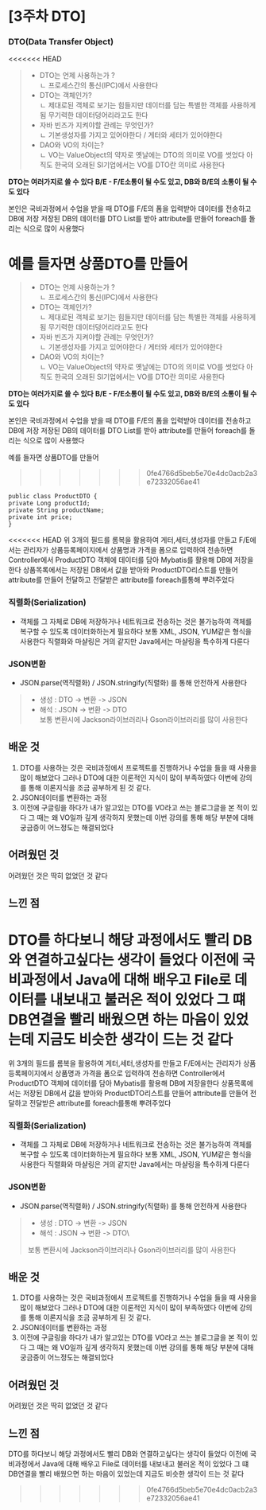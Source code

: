 # \[3주차 DTO]

### DTO(Data Transfer Object)
<<<<<<< HEAD
> - DTO는 언제 사용하는가 ?     
> ㄴ 프로세스간의 통신(IPC)에서 사용한다 
> - DTO는 객체인가?    
> ㄴ 제대로된 객체로 보기는 힘들지만 데이터를 담는 특별한 객체를 사용하게됨 무기력한 데이터덩어리라고도 한다     
> - 자바 빈즈가 지켜야할 관례는 무엇인가?     
> ㄴ 기본생성자를 가지고 있어야한다 / 게터와 세터가 있어야한다    
> - DAO와 VO의 차이는?     
> ㄴ VO는 ValueObject의 약자로 옛날에는 DTO의 의미로 VO를 썻었다 아직도 한국의 오래된 SI기업에서는 VO를 DTO란 의미로 사용한다      

**DTO는 여러가지로 쓸 수 있다**
**B/E - F/E소통이 될 수도 있고, DB와 B/E의 소통이 될 수도 있다**

본인은 국비과정에서 수업을 받을 때 DTO를 F/E의 폼을 입력받아 데이터를 전송하고 DB에 저장
저장된 DB의 데이터를 DTO List를 받아 attribute를 만들어 foreach를 돌리는 식으로 많이 사용했다 

예를 들자면 상품DTO를 만들어 
=======

> * DTO는 언제 사용하는가 ?\
>   ㄴ 프로세스간의 통신(IPC)에서 사용한다
> * DTO는 객체인가?\
>   ㄴ 제대로된 객체로 보기는 힘들지만 데이터를 담는 특별한 객체를 사용하게됨 무기력한 데이터덩어리라고도 한다
> * 자바 빈즈가 지켜야할 관례는 무엇인가?\
>   ㄴ 기본생성자를 가지고 있어야한다 / 게터와 세터가 있어야한다
> * DAO와 VO의 차이는?\
>   ㄴ VO는 ValueObject의 약자로 옛날에는 DTO의 의미로 VO를 썻었다 아직도 한국의 오래된 SI기업에서는 VO를 DTO란 의미로 사용한다

**DTO는 여러가지로 쓸 수 있다** **B/E - F/E소통이 될 수도 있고, DB와 B/E의 소통이 될 수도 있다**

본인은 국비과정에서 수업을 받을 때 DTO를 F/E의 폼을 입력받아 데이터를 전송하고 DB에 저장 저장된 DB의 데이터를 DTO List를 받아 attribute를 만들어 foreach를 돌리는 식으로 많이 사용했다

예를 들자면 상품DTO를 만들어

>>>>>>> 0fe4766d5beb5e70e4dc0acb2a3e72332056ae41
```
public class ProductDTO {
private Long productId;
private String productName;
private int price;
}
```
<<<<<<< HEAD
위 3개의 필드를 롬복을 활용하여 게터,세터,생성자를 만들고 
F/E에서는 관리자가 상품등록페이지에서 상품명과 가격을 폼으로 입력하여 전송하면 Controller에서 ProductDTO 객체에 데이터를 담아 Mybatis를 활용해 DB에 저장을한다 
상품목록에서는 저장된 DB에서 값을 받아와 ProductDTO리스트를 만들어 attribute를 만들어 전달하고 전달받은 attribute를 foreach를통해 뿌려주었다

### 직렬화(Serialization)
- 객체를 그 자체로 DB에 저장하거나 네트워크로 전송하는 것은 불가능하여 객체를 복구할 수 있도록 데이터화하는게 필요하다
보통 XML, JSON, YUM같은 형식을 사용한다 
직렬화와 마샬링은 거의 같지만  Java에서는 마샬링을 특수하게 다룬다 

### JSON변환
- JSON.parse(역직렬화) / JSON.stringify(직렬화) 를 통해 안전하게 사용한다    

> - 생성 : DTO -> 변환 -> JSON    
> - 해석 : JSON -> 변환 -> DTO   
> 보통 변환시에 Jackson라이브러리나 Gson라이브러리를 많이 사용한다   

## 배운 것 
1. DTO를 사용하는 것은 국비과정에서 프로젝트를 진행하거나 수업을 들을 때 사용을 많이 해보았다 그러나 DTO에 대한 이론적인 지식이 많이 부족하였다 이번에 강의를 통해 이론지식을 조금 공부하게 된 것 같다.
2. JSON데이터를 변환하는 과정 
3. 이전에 구글링을 하다가 내가 알고있는 DTO를 VO라고 쓰는 블로그글을 본 적이 있다 그 때는 왜 VO일까 깊게 생각하지 못했는데 이번 강의를 통해 해당 부분에 대해 궁금증이 어느정도는 해결되었다 

## 어려웠던 것 
어려웠던 것은 딱히 없었던 것 같다 

## 느낀 점 
DTO를 하다보니 해당 과정에서도 빨리 DB와 연결하고싶다는 생각이 들었다 
이전에 국비과정에서 Java에 대해 배우고 File로 데이터를 내보내고 불러온 적이 있었다 그 떄 DB연결을 빨리 배웠으면 하는 마음이 있었는데 지금도 비슷한 생각이 드는 것 같다
=======

위 3개의 필드를 롬복을 활용하여 게터,세터,생성자를 만들고 F/E에서는 관리자가 상품등록페이지에서 상품명과 가격을 폼으로 입력하여 전송하면 Controller에서 ProductDTO 객체에 데이터를 담아 Mybatis를 활용해 DB에 저장을한다 상품목록에서는 저장된 DB에서 값을 받아와 ProductDTO리스트를 만들어 attribute를 만들어 전달하고 전달받은 attribute를 foreach를통해 뿌려주었다

### 직렬화(Serialization)

* 객체를 그 자체로 DB에 저장하거나 네트워크로 전송하는 것은 불가능하여 객체를 복구할 수 있도록 데이터화하는게 필요하다 보통 XML, JSON, YUM같은 형식을 사용한다 직렬화와 마샬링은 거의 같지만 Java에서는 마샬링을 특수하게 다룬다

### JSON변환

* JSON.parse(역직렬화) / JSON.stringify(직렬화) 를 통해 안전하게 사용한다

> * 생성 : DTO -> 변환 -> JSON
> * 해석 : JSON -> 변환 -> DTO\
>
>
> 보통 변환시에 Jackson라이브러리나 Gson라이브러리를 많이 사용한다

## 배운 것

1. DTO를 사용하는 것은 국비과정에서 프로젝트를 진행하거나 수업을 들을 때 사용을 많이 해보았다 그러나 DTO에 대한 이론적인 지식이 많이 부족하였다 이번에 강의를 통해 이론지식을 조금 공부하게 된 것 같다.
2. JSON데이터를 변환하는 과정
3. 이전에 구글링을 하다가 내가 알고있는 DTO를 VO라고 쓰는 블로그글을 본 적이 있다 그 때는 왜 VO일까 깊게 생각하지 못했는데 이번 강의를 통해 해당 부분에 대해 궁금증이 어느정도는 해결되었다

## 어려웠던 것

어려웠던 것은 딱히 없었던 것 같다

## 느낀 점

DTO를 하다보니 해당 과정에서도 빨리 DB와 연결하고싶다는 생각이 들었다 이전에 국비과정에서 Java에 대해 배우고 File로 데이터를 내보내고 불러온 적이 있었다 그 떄 DB연결을 빨리 배웠으면 하는 마음이 있었는데 지금도 비슷한 생각이 드는 것 같다
>>>>>>> 0fe4766d5beb5e70e4dc0acb2a3e72332056ae41
